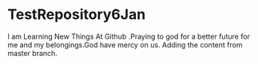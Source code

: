 # TestRepository6Jan
I am Learning New Things At Github .Praying to god for a better future for me and my belongings.God have mercy on us.
Adding the content from master branch.
